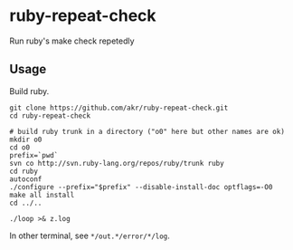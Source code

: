 ruby-repeat-check
=================

Run ruby's make check repetedly

## Usage

Build ruby.

    git clone https://github.com/akr/ruby-repeat-check.git
    cd ruby-repeat-check

    # build ruby trunk in a directory ("o0" here but other names are ok)
    mkdir o0
    cd o0
    prefix=`pwd`
    svn co http://svn.ruby-lang.org/repos/ruby/trunk ruby
    cd ruby
    autoconf
    ./configure --prefix="$prefix" --disable-install-doc optflags=-O0
    make all install
    cd ../..

    ./loop >& z.log

In other terminal, see `*/out.*/error/*/log`.

